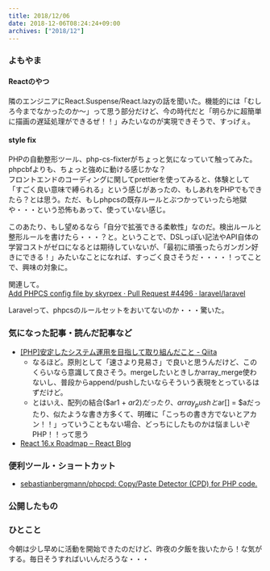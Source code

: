 ```yaml
---
title: 2018/12/06
date: 2018-12-06T08:24:24+09:00
archives: ["2018/12"]
---
```

### よもやま
#### Reactのやつ
隣のエンジニアにReact.Suspense/React.lazyの話を聞いた。機能的には「むしろ今までなかったのか〜」って思う部分だけど、今の時代だと「明らかに超簡単に描画の遅延処理ができるぜ！！」みたいなのが実現できそうで、すっげぇ。

#### style fix
PHPの自動整形ツール、php-cs-fixterがちょっと気になっていて触ってみた。phpcbfよりも、ちょっと強めに動ける感じかな？  
フロントエンドのコーディングに関してprettierを使ってみると、体験として「すごく良い意味で縛られる」という感じがあったの、もしあれをPHPでもできたら？とは思う。ただ、もしphpcsの既存ルールとぶつかっていったら地獄や・・・という恐怖もあって、使っていない感じ。  

このあたり、もし望めるなら「自分で拡張できる柔軟性」なのだ。検出ルールと整形ルールを書けたら・・・？と。ということで、DSLっぽい記法やAPI自体の学習コストがゼロになるとは期待していないが、「最初に頑張ったらガンガン好きにできる！」みたいなことになれば、すっごく良さそうだ・・・・！ってことで、興味の対象に。

関連して。  
[Add PHPCS config file by skyrpex · Pull Request \#4496 · laravel/laravel](https://github.com/laravel/laravel/pull/4496)

Laravelって、phpcsのルールセットをおいてないのか・・・驚いた。

### 気になった記事・読んだ記事など
* [\[PHP\]安定したシステム運用を目指して取り組んだこと \- Qiita](https://qiita.com/natsuyoshi_jr/items/23acf2466942af4ab8c0)
    * なるほど。原則として「速さより見易さ」で良いと思うんだけど、このくらいなら意識して良さそう。mergeしたいときしかarray_merge使わないし、普段からappend/pushしたいならそういう表現をとっているはずだけど。
    * とはいえ、配列の結合($ar1 + $ar2)だったり、array_pushと$ar[] = $aだったり、似たような書き方多くて、明確に「こっちの書き方でないとアカン！！」っていうこともない場合、どっちにしたものかは悩ましいぞPHP！！って思う
* [React 16\.x Roadmap – React Blog](https://reactjs.org/blog/2018/11/27/react-16-roadmap.html#react-166-shipped-the-one-with-suspense-for-code-splitting)

### 便利ツール・ショートカット
- [sebastianbergmann/phpcpd: Copy/Paste Detector \(CPD\) for PHP code\.](https://github.com/sebastianbergmann/phpcpd)

### 公開したもの

### ひとこと
今朝は少し早めに活動を開始できたのだけど、昨夜の夕飯を抜いたから！な気がする。毎日そうすればいいんだろうな・・・